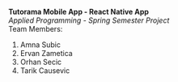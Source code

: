 **Tutorama Mobile App - React Native App**\
*Applied Programming - Spring Semester Project*\
Team Members:
1. Amna Subic
2. Ervan Zametica
3. Orhan Secic
4. Tarik Causevic

